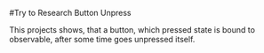 #Try to Research Button Unpress

This projects shows, that a button, which pressed state is bound to observable, after some
time goes unpressed itself.

